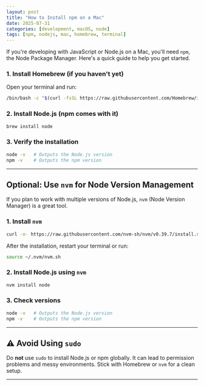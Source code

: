 ```yaml
---
layout: post
title: "How to Install npm on a Mac"
date: 2025-07-31
categories: [development, macOS, node]
tags: [npm, nodejs, mac, homebrew, terminal]
---
```


If you're developing with JavaScript or Node.js on a Mac, you'll need `npm`, the Node Package Manager. Here's a quick guide to help you get started.

### 1. Install Homebrew (if you haven't yet)

Open your terminal and run:

```bash
/bin/bash -c "$(curl -fsSL https://raw.githubusercontent.com/Homebrew/install/HEAD/install.sh)"
```

### 2. Install Node.js (npm comes with it)

```bash
brew install node
```

### 3. Verify the installation

```bash
node -v   # Outputs the Node.js version
npm -v    # Outputs the npm version
```

---

## Optional: Use `nvm` for Node Version Management

If you plan to work with multiple versions of Node.js, `nvm` (Node Version Manager) is a great tool.

### 1. Install `nvm`

```bash
curl -o- https://raw.githubusercontent.com/nvm-sh/nvm/v0.39.7/install.sh | bash
```

After the installation, restart your terminal or run:

```bash
source ~/.nvm/nvm.sh
```

### 2. Install Node.js using `nvm`

```bash
nvm install node
```

### 3. Check versions

```bash
node -v   # Outputs the Node.js version
npm -v    # Outputs the npm version
```

---

## ⚠️ Avoid Using `sudo`

Do **not** use `sudo` to install Node.js or npm globally. It can lead to permission problems and messy environments. Stick with Homebrew or `nvm` for a clean setup.

---